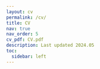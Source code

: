 ```yaml
---
layout: cv
permalink: /cv/
title: CV
nav: true
nav_order: 5
cv_pdf: CV.pdf
description: Last updated 2024.05
toc:
  sidebar: left
---
```

